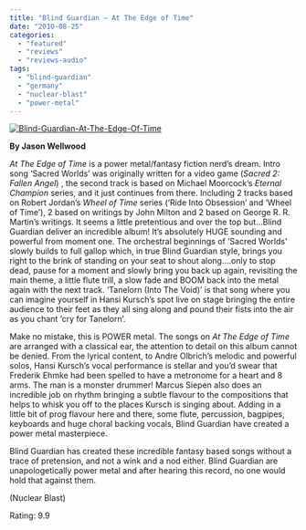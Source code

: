 ```yaml
---
title: "Blind Guardian – At The Edge of Time"
date: "2010-08-25"
categories: 
  - "featured"
  - "reviews"
  - "reviews-audio"
tags: 
  - "blind-guardian"
  - "germany"
  - "nuclear-blast"
  - "power-metal"
---
```


[![](http://www.hellbound.ca/wp-content/uploads/2010/08/Blind-Guardian-At-The-Edge-Of-Time.jpg "Blind-Guardian-At-The-Edge-Of-Time")](http://www.hellbound.ca/wp-content/uploads/2010/08/Blind-Guardian-At-The-Edge-Of-Time.jpg)

**By Jason Wellwood**

_At The Edge of Time_ is a power metal/fantasy fiction nerd’s dream. Intro song ‘Sacred Worlds’ was originally written for a video game (_Sacred 2: Fallen Angel_) , the second track is based on Michael Moorcock’s _Eternal Champion_ series, and it just continues from there. Including 2 tracks based on Robert Jordan’s _Wheel of Time_ series (‘Ride Into Obsession’ and ‘Wheel of Time’), 2 based on writings by John Milton and 2 based on George R. R. Martin’s writings. It seems a little pretentious and over the top but...Blind Guardian deliver an incredible album! It’s absolutely HUGE sounding and powerful from moment one. The orchestral beginnings of ‘Sacred Worlds’ slowly builds to full gallop which, in true Blind Guardian style, brings you right to the brink of standing on your seat to shout along....only to stop dead, pause for a moment and slowly bring you back up again, revisiting the main theme, a little flute trill, a slow fade and BOOM back into the metal again with the next track. ‘Tanelorn (Into The Void)’ is that song where you can imagine yourself in Hansi Kursch’s spot live on stage bringing the entire audience to their feet as they all sing along and pound their fists into the air as you chant ‘cry for Tanelorn’.

Make no mistake, this is POWER metal. The songs on _At The Edge of Time_ are arranged with a classical ear, the attention to detail on this album cannot be denied. From the lyrical content, to Andre Olbrich’s melodic and powerful solos, Hansi Kursch’s vocal performance is stellar and you’d swear that Frederik Ehmke had been spelled to have a metronome for a heart and 8 arms. The man is a monster drummer! Marcus Siepen also does an incredible job on rhythm bringing a subtle flavour to the compositions that helps to whisk you off to the places Kursch is singing about. Adding in a little bit of prog flavour here and there, some flute, percussion, bagpipes, keyboards and huge choral backing vocals, Blind Guardian have created a power metal masterpiece.

Blind Guardian has created these incredible fantasy based songs without a trace of pretension, and not a wink and a nod either. Blind Guardian are unapologetically power metal and after hearing this record, no one would hold that against them.

(Nuclear Blast)

Rating: 9.9
